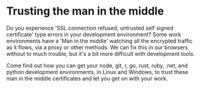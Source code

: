 # Trusting the man in the middle

Do you experience 'SSL connection refused, untrusted self signed certificate' type errors in your development environment? Some work environments have a 'Man in the middle' watching all the encrypted traffic as it flows, via a proxy or other methods. We can fix this in our browsers without to much trouble, but it's a bit more difficult with development tools.

Come find out how you can get your node, git, r, go, rust, ruby, .net, and python development environments, in Linux and Windows, to trust these man in the middle certificates and let you get on with your work.
